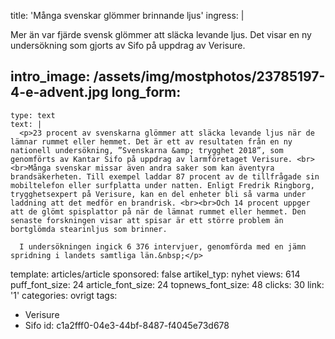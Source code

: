 title: 'Många svenskar glömmer brinnande ljus'
ingress: |
  <p>Mer än var fjärde svensk glömmer att släcka levande ljus. Det visar en ny undersökning som gjorts av Sifo på uppdrag av Verisure.
  </p>
  
intro_image: /assets/img/mostphotos/23785197-4-e-advent.jpg
long_form:
  -
    type: text
    text: |
      <p>23 procent av svenskarna glömmer att släcka levande ljus när de lämnar rummet eller hemmet. Det är ett av resultaten från en ny nationell undersökning, ”Svenskarna &amp; trygghet 2018”, som genomförts av Kantar Sifo på uppdrag av larmföretaget Verisure. <br><br>Många svenskar missar även andra saker som kan äventyra brandsäkerheten. Till exempel laddar 87 procent av de tillfrågade sin mobiltelefon eller surfplatta under natten. Enligt Fredrik Ringborg, trygghetsexpert på Verisure, kan en del enheter bli så varma under laddning att det medför en brandrisk. <br><br>Och 14 procent uppger att de glömt spisplattor på när de lämnat rummet eller hemmet. Den senaste forskningen visar att spisar är ett större problem än bortglömda stearinljus som brinner.  
      
      I undersökningen ingick 6 376 intervjuer, genomförda med en jämn spridning i landets samtliga län.&nbsp;</p>
      
template: articles/article
sponsored: false
artikel_typ: nyhet
views: 614
puff_font_size: 24
article_font_size: 24
topnews_font_size: 48
clicks: 30
link: '1'
categories: ovrigt
tags:
  - Verisure
  - Sifo
id: c1a2fff0-04e3-44bf-8487-f4045e73d678
